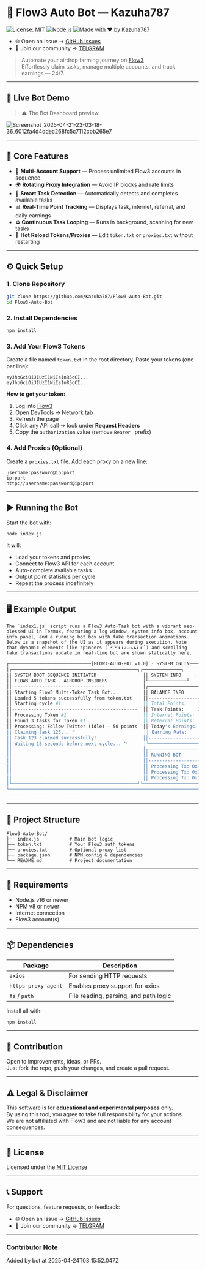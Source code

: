 # 🌊 Flow3 Auto Bot — Kazuha787

[![License: MIT](https://img.shields.io/badge/License-MIT-yellow.svg)](./LICENSE)
[![Node.js](https://img.shields.io/badge/Node.js-v16%2B-brightgreen)](https://nodejs.org/)
[![Made with ❤️ by Kazuha787](https://img.shields.io/badge/Maintainer-Kazuha787-blue)](https://github.com/Kazuha787)
- 🌐 Open an Issue → [GitHub Issues](https://github.com/Kazuha787/Flow3-Auto-Bot/issues)  
- 💬 Join our community → [TELGRAM](https://t.me/Offical_Im_kazuha)

> Automate your airdrop farming journey on [Flow3](https://app.flow3.tech/)  
> Effortlessly claim tasks, manage multiple accounts, and track earnings — 24/7.

---

## 🎥 Live Bot Demo

> ⚠️ The Bot Dashboard preview.

![Screenshot_2025-04-21-23-03-18-36_6012fa4d4ddec268fc5c7112cbb265e7](https://github.com/user-attachments/assets/c5f2794e-c599-4580-9a21-62de86efbdac)


---

## 🚀 Core Features

- 🔐 **Multi-Account Support** — Process unlimited Flow3 accounts in sequence  
- 🌍 **Rotating Proxy Integration** — Avoid IP blocks and rate limits  
- 🧠 **Smart Task Detection** — Automatically detects and completes available tasks  
- 📊 **Real-Time Point Tracking** — Displays task, internet, referral, and daily earnings  
- ♻️ **Continuous Task Looping** — Runs in background, scanning for new tasks  
- 🔄 **Hot Reload Tokens/Proxies** — Edit `token.txt` or `proxies.txt` without restarting  

---

## ⚙️ Quick Setup

### 1. Clone Repository

```bash
git clone https://github.com/Kazuha787/Flow3-Auto-Bot.git
cd Flow3-Auto-Bot
```

### 2. Install Dependencies

```bash
npm install
```

### 3. Add Your Flow3 Tokens

Create a file named `token.txt` in the root directory. Paste your tokens (one per line):

```
eyJhbGciOiJIUzI1NiIsInR5cCI...
eyJhbGciOiJIUzI1NiIsInR5cCI...
```

**How to get your token:**

1. Log into [Flow3](https://app.flow3.tech)  
2. Open DevTools → Network tab  
3. Refresh the page  
4. Click any API call → look under **Request Headers**  
5. Copy the `authorization` value (remove `Bearer ` prefix)

### 4. Add Proxies (Optional)

Create a `proxies.txt` file. Add each proxy on a new line:

```
username:password@ip:port
ip:port
http://username:password@ip:port
```

---

## ▶️ Running the Bot

Start the bot with:

```bash
node index.js
```

It will:

- Load your tokens and proxies  
- Connect to Flow3 API for each account  
- Auto-complete available tasks  
- Output point statistics per cycle  
- Repeat the process indefinitely  

---

## 🖥️ Example Output

```
The `index1.js` script runs a Flow3 Auto-Task bot with a vibrant neo-blessed UI in Termux, featuring a log window, system info box, account info panel, and a running bot box with fake transaction animations. Below is a snapshot of the UI as it appears during execution. Note that dynamic elements like spinners (`⠋⠙⠹⠸⠼⠴⠦⠧⠇⠏`) and scrolling fake transactions update in real-time but are shown statically here.
```
```bash
┌──────────────────────────────[FLOW3-AUTO-BOT v1.0] - SYSTEM ONLINE─────────────────┐
│┌──────────────────────────────────────────────┐┌──────────────┐                                 
││ SYSTEM BOOT SEQUENCE INITIATED                 ││ SYSTEM INFO     │                                
││ FLOW3 AUTO TASK - AIRDROP INSIDERS             │└──────────────┘                     
││----------------------------------              │┌──────────────────────────────┐
││ Starting Flow3 Multi-Token Task Bot...         ││ BALANCE INFO                       │
││ Loaded 5 tokens successfully from token.txt    ││------------------------------------│
││ Starting cycle #1                              ││ Total Points:    123.45            │
││----------------------------------------------  ││ Task Points:     100.00            │
││ Processing Token #1                            ││ Internet Points:  20.00            │
││ Found 3 tasks for Token #1                     ││ Referral Points:   3.45            │
││ Processing: Follow Twitter (idle) - 50 points  ││ Today's Earnings: 10.00            │
││ Claiming task 123... ⠋                         ││ Earning Rate:     5.00/day         │
││ Task 123 claimed successfully!                 ││------------------------------------│
││ Waiting 15 seconds before next cycle... ⠙      │└──────────────────────────────┘
││                                                │┌───────────────────────────────┐
││                                                ││ RUNNING BOT                         │
││                                                ││------------------------------- -----│
││                                                ││ Processing Tx: 0x1a2b3c => 0x4d5e6f │
││                                                ││ Processing Tx: 0x7b8c9d => 0xe1f2a3 │
││                                                ││ Processing Tx: 0x5d6e7f => 0xb2c3d4 │
│└──────────────────────────────────────────────┘└──────────────────────────────┘ 
└────────────────────────────────────────────────────────────────────────────────
----------------------------
```

---

## 📁 Project Structure

```
Flow3-Auto-Bot/
├── index.js           # Main bot logic
├── token.txt          # Your Flow3 auth tokens
├── proxies.txt        # Optional proxy list
├── package.json       # NPM config & dependencies
└── README.md          # Project documentation
```

---

## 🔧 Requirements

- Node.js v16 or newer  
- NPM v8 or newer  
- Internet connection  
- Flow3 account(s)

---

## 📦 Dependencies

| Package              | Description                            |
|----------------------|----------------------------------------|
| `axios`              | For sending HTTP requests              |
| `https-proxy-agent`  | Enables proxy support for axios        |
| `fs` / `path`        | File reading, parsing, and path logic  |

Install all with:

```bash
npm install
```

---

## 🤝 Contribution

Open to improvements, ideas, or PRs.  
Just fork the repo, push your changes, and create a pull request.

---

## ⚠️ Legal & Disclaimer

This software is for **educational and experimental purposes** only.  
By using this tool, you agree to take full responsibility for your actions.  
We are not affiliated with Flow3 and are not liable for any account consequences.

---

## 📄 License

Licensed under the [MIT License](./LICENSE)

---

## 📞 Support

For questions, feature requests, or feedback:

- 🌐 Open an Issue → [GitHub Issues](https://github.com/Kazuha787/Flow3-Auto-Bot/issues)  
- 💬 Join our community → [TELGRAM](https://t.me/Offical_Im_kazuha)

---


### Contributor Note
Added by bot at 2025-04-24T03:15:52.047Z